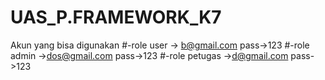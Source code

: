 # UAS_P.FRAMEWORK_K7
Akun yang bisa digunakan
#-role user -> b@gmail.com pass->123
#-role admin ->dos@gmail.com pass->123
#-role petugas ->d@gmail.com pass->123

